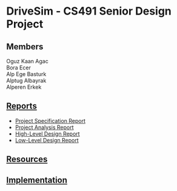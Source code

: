 # DriveSim - CS491 Senior Design Project

## Members
Oguz Kaan Agac <br />
Bora Ecer <br />
Alp Ege Basturk <br />
Alptug Albayrak <br />
Alperen Erkek <br />


## [Reports](https://github.com/CynicalApe/DriveSim/tree/master/reports)
* [Project Specification Report](https://github.com/CynicalApe/DriveSim/blob/master/reports/Project%20Specification%20Report.pdf)
* [Project Analysis Report](https://github.com/CynicalApe/DriveSim/blob/master/reports/Analysis%20Report.pdf)
* [High-Level Design Report](https://github.com/CynicalApe/DriveSim/blob/master/reports/High-Level%20Design%20Report.pdf)
* [Low-Level Design Report](https://github.com/CynicalApe/DriveSim/blob/master/reports/Low-Level%20Design%20Report.pdf)
## [Resources](https://github.com/CynicalApe/DriveSim/tree/master/resources)

## [Implementation](https://github.com/CynicalApe/DriveSim/tree/master/implementation)


